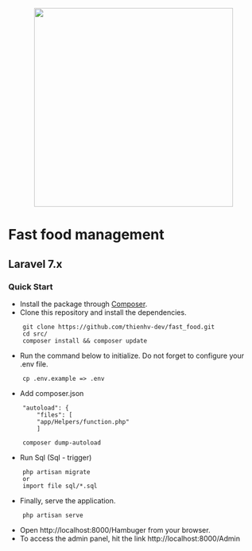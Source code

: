 <p align="center"><a href="https://laravel.com" target="_blank"><img src="https://raw.githubusercontent.com/laravel/art/master/logo-lockup/5%20SVG/2%20CMYK/1%20Full%20Color/laravel-logolockup-cmyk-red.svg" width="400"></a></p>

# Fast food management

## Laravel 7.x

### Quick Start

 - Install the package through [Composer](https://getcomposer.org/).
 - Clone this repository and install the dependencies.

````
    git clone https://github.com/thienhv-dev/fast_food.git
    cd src/
    composer install && composer update
````
   - Run the command below to initialize. Do not forget to configure your .env file.
````
    cp .env.example => .env
````
   - Add composer.json
````
    "autoload": {
        "files": [
        "app/Helpers/function.php"
        ]  

    composer dump-autoload
````
   - Run Sql (Sql - trigger)
````
    php artisan migrate
    or
    import file sql/*.sql
````
   - Finally, serve the application.
````
    php artisan serve
````
   - Open http://localhost:8000/Hambuger from your browser. 
   - To access the admin panel, hit the link http://localhost:8000/Admin
   


